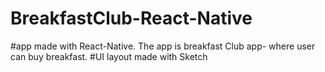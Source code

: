 # BreakfastClub-React-Native

#app made with React-Native. The app is breakfast Club app- where user can buy breakfast.
#UI layout made with Sketch
